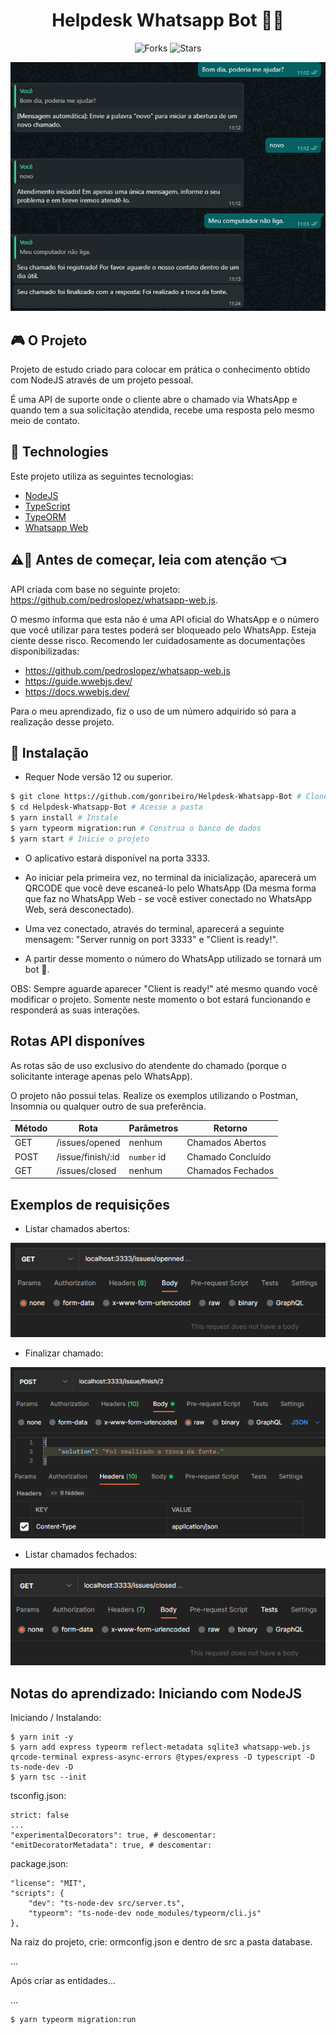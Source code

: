<div align="center">
  <h1> Helpdesk Whatsapp Bot 🤖📱 </h1>
</div>

<p align="center">
  <img src="https://img.shields.io/github/forks/gonribeiro/Helpdesk-Whatsapp-Bot?label=forks&message=MIT&color=5965E0&labelColor=121214" alt="Forks">

  <img src="https://img.shields.io/github/stars/gonribeiro/Helpdesk-Whatsapp-Bot?label=stars&message=MIT&color=5965E0&labelColor=121214" alt="Stars">
</p>

![Helpdesk-Whatsapp-Bot](.github/projeto_.png)

## 🎮 O Projeto

Projeto de estudo criado para colocar em prática o conhecimento obtido com NodeJS através de um projeto pessoal.

É uma API de suporte onde o cliente abre o chamado via WhatsApp e quando tem a sua solicitação atendida, recebe uma resposta pelo mesmo meio de contato.

## 🧪 Technologies

Este projeto utiliza as seguintes tecnologias:

- [NodeJS](https://nodejs.org/)
- [TypeScript](https://www.typescriptlang.org/)
- [TypeORM](https://typeorm.io/)
- [Whatsapp Web](https://github.com/pedroslopez/whatsapp-web.js)

## ⚠️🤚 Antes de começar, leia com atenção 👈
API criada com base no seguinte projeto: https://github.com/pedroslopez/whatsapp-web.js.

O mesmo informa que esta não é uma API oficial do WhatsApp e o número que você utilizar para testes poderá ser bloqueado pelo WhatsApp. Esteja ciente desse risco. Recomendo ler cuidadosamente as documentações disponibilizadas:
- https://github.com/pedroslopez/whatsapp-web.js
- https://guide.wwebjs.dev/
- https://docs.wwebjs.dev/

Para o meu aprendizado, fiz o uso de um número adquirido só para a realização desse projeto.

## 🚀 Instalação

- Requer Node versão 12 ou superior.

```bash
$ git clone https://github.com/gonribeiro/Helpdesk-Whatsapp-Bot # Clone o projeto
$ cd Helpdesk-Whatsapp-Bot # Acesse a pasta
$ yarn install # Instale
$ yarn typeorm migration:run # Construa o banco de dados
$ yarn start # Inicie o projeto
```
- O aplicativo estará disponível na porta 3333.

- Ao iniciar pela primeira vez, no terminal da inicialização, aparecerá um QRCODE que você deve escaneá-lo pelo WhatsApp (Da mesma forma que faz no WhatsApp Web - se você estiver conectado no WhatsApp Web, será desconectado).
- Uma vez conectado, através do terminal, aparecerá a seguinte mensagem: "Server runnig on port 3333" e "Client is ready!".
- A partir desse momento o número do WhatsApp utilizado se tornará um bot 🤖.

OBS: Sempre aguarde aparecer "Client is ready!" até mesmo quando você modificar o projeto. Somente neste momento o bot estará funcionando e responderá as suas interações.

## Rotas API disponíves

As rotas são de uso exclusivo do atendente do chamado (porque o solicitante interage apenas pelo WhatsApp).

O projeto não possui telas. Realize os exemplos utilizando o Postman, Insomnia ou qualquer outro de sua preferência.

|  Método |  Rota  | Parâmetros | Retorno |
|---------|--------|------------| ------- |
|   GET   | /issues/opened | nenhum | Chamados Abertos
|  POST   | /issue/finish/:id | `number` id | Chamado Concluído
|   GET   | /issues/closed | nenhum | Chamados Fechados

## Exemplos de requisições

- Listar chamados abertos:

![Helpdesk-Whatsapp-Bot](.github/exemplo_chamados_abertos.png)

- Finalizar chamado:

![Helpdesk-Whatsapp-Bot](.github/exemplo_finalizando_chamado_.png)

- Listar chamados fechados:

![Helpdesk-Whatsapp-Bot](.github/exemplo_chamados_fechados.png)

## Notas do aprendizado: Iniciando com NodeJS
Iniciando / Instalando:
```
$ yarn init -y
$ yarn add express typeorm reflect-metadata sqlite3 whatsapp-web.js qrcode-terminal express-async-errors @types/express -D typescript -D ts-node-dev -D
$ yarn tsc --init
```
tsconfig.json:
```
strict: false
...
"experimentalDecorators": true, # descomentar:
"emitDecoratorMetadata": true, # descomentar:
```
package.json:
```
"license": "MIT",
"scripts": {
    "dev": "ts-node-dev src/server.ts",
    "typeorm": "ts-node-dev node_modules/typeorm/cli.js"
},
```
Na raiz do projeto, crie: ormconfig.json e dentro de src a pasta database.

...

Após criar as entidades...

...
```
$ yarn typeorm migration:run
```
